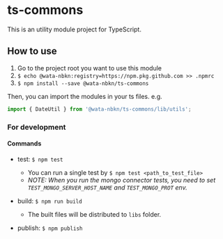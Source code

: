 # ts-commons

This is an utility module project for TypeScript.

## How to use

1. Go to the project root you want to use this module
1. `$ echo @wata-nbkn:registry=https://npm.pkg.github.com >> .npmrc`
1. `$ npm install --save @wata-nbkn/ts-commons`

Then, you can import the modules in your ts files.
e.g.

```.js
import { DateUtil } from '@wata-nbkn/ts-commons/lib/utils';
```

### For development

#### Commands

- test: `$ npm test`

  - You can run a single test by `$ npm test <path_to_test_file>`
  - _NOTE: When you run the mongo connector tests, you need to set `TEST_MONGO_SERVER_HOST_NAME` and `TEST_MONGO_PROT` env._

- build: `$ npm run build`

  - The built files will be distributed to `libs` folder.

- publish: `$ npm publish`
